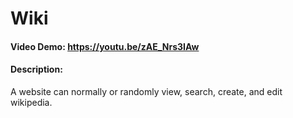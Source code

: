 # Wiki
#### Video Demo:  https://youtu.be/zAE_Nrs3IAw
#### Description:
A website can normally or randomly view, search, create, and edit wikipedia.
